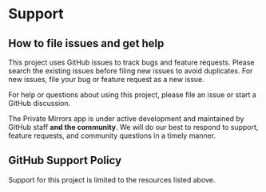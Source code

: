 # Support

## How to file issues and get help

This project uses GitHub issues to track bugs and feature requests. Please search the existing issues before filing new issues to avoid duplicates. For new issues, file your bug or feature request as a new issue.

For help or questions about using this project, please file an issue or start a GitHub discussion.

The Private Mirrors app is under active development and maintained by GitHub staff **and the community**. We will do our best to respond to support, feature requests, and community questions in a timely manner.

## GitHub Support Policy

Support for this project is limited to the resources listed above.

